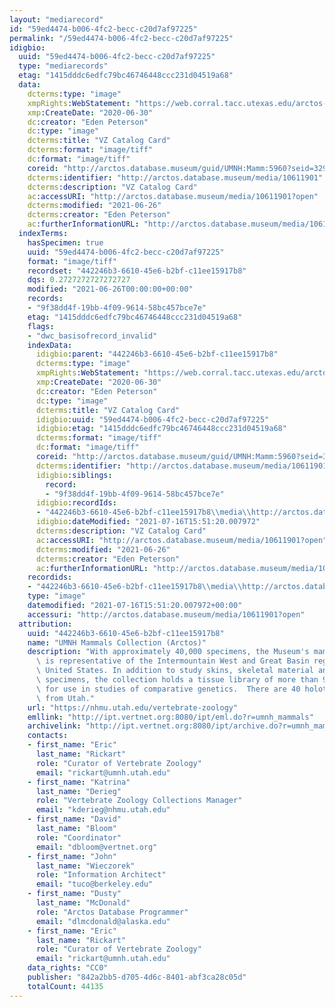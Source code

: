 ```yaml
---
layout: "mediarecord"
id: "59ed4474-b006-4fc2-becc-c20d7af97225"
permalink: "/59ed4474-b006-4fc2-becc-c20d7af97225"
idigbio:
  uuid: "59ed4474-b006-4fc2-becc-c20d7af97225"
  type: "mediarecords"
  etag: "1415dddc6edfc79bc46746448ccc231d04519a68"
  data:
    dcterms:type: "image"
    xmpRights:WebStatement: "https://web.corral.tacc.utexas.edu/arctos-s3/epeterson/2020-06-30/VZ_CardCatalog5960.tif"
    xmp:CreateDate: "2020-06-30"
    dc:creator: "Eden Peterson"
    dc:type: "image"
    dcterms:title: "VZ Catalog Card"
    dcterms:format: "image/tiff"
    dc:format: "image/tiff"
    coreid: "http://arctos.database.museum/guid/UMNH:Mamm:5960?seid=3293851"
    dcterms:identifier: "http://arctos.database.museum/media/10611901"
    dcterms:description: "VZ Catalog Card"
    ac:accessURI: "http://arctos.database.museum/media/10611901?open"
    dcterms:modified: "2021-06-26"
    dcterms:creator: "Eden Peterson"
    ac:furtherInformationURL: "http://arctos.database.museum/media/10611901"
  indexTerms:
    hasSpecimen: true
    uuid: "59ed4474-b006-4fc2-becc-c20d7af97225"
    format: "image/tiff"
    recordset: "442246b3-6610-45e6-b2bf-c11ee15917b8"
    dqs: 0.2727272727272727
    modified: "2021-06-26T00:00:00+00:00"
    records:
    - "9f38dd4f-19bb-4f09-9614-58bc457bce7e"
    etag: "1415dddc6edfc79bc46746448ccc231d04519a68"
    flags:
    - "dwc_basisofrecord_invalid"
    indexData:
      idigbio:parent: "442246b3-6610-45e6-b2bf-c11ee15917b8"
      dcterms:type: "image"
      xmpRights:WebStatement: "https://web.corral.tacc.utexas.edu/arctos-s3/epeterson/2020-06-30/VZ_CardCatalog5960.tif"
      xmp:CreateDate: "2020-06-30"
      dc:creator: "Eden Peterson"
      dc:type: "image"
      dcterms:title: "VZ Catalog Card"
      idigbio:uuid: "59ed4474-b006-4fc2-becc-c20d7af97225"
      idigbio:etag: "1415dddc6edfc79bc46746448ccc231d04519a68"
      dcterms:format: "image/tiff"
      dc:format: "image/tiff"
      coreid: "http://arctos.database.museum/guid/UMNH:Mamm:5960?seid=3293851"
      dcterms:identifier: "http://arctos.database.museum/media/10611901"
      idigbio:siblings:
        record:
        - "9f38dd4f-19bb-4f09-9614-58bc457bce7e"
      idigbio:recordIds:
      - "442246b3-6610-45e6-b2bf-c11ee15917b8\\media\\http://arctos.database.museum/media/10611901"
      idigbio:dateModified: "2021-07-16T15:51:20.007972"
      dcterms:description: "VZ Catalog Card"
      ac:accessURI: "http://arctos.database.museum/media/10611901?open"
      dcterms:modified: "2021-06-26"
      dcterms:creator: "Eden Peterson"
      ac:furtherInformationURL: "http://arctos.database.museum/media/10611901"
    recordids:
    - "442246b3-6610-45e6-b2bf-c11ee15917b8\\media\\http://arctos.database.museum/media/10611901"
    type: "image"
    datemodified: "2021-07-16T15:51:20.007972+00:00"
    accessuri: "http://arctos.database.museum/media/10611901?open"
  attribution:
    uuid: "442246b3-6610-45e6-b2bf-c11ee15917b8"
    name: "UMNH Mammals Collection (Arctos)"
    description: "With approximately 40,000 specimens, the Museum's mammal collection\
      \ is representative of the Intermountain West and Great Basin regions of the\
      \ United States. In addition to study skins, skeletal material and fluid preserved\
      \ specimens, the collection holds a tissue library of more than 9,000 samples\
      \ for use in studies of comparative genetics.  There are 40 holotypes of subspecies\
      \ from Utah."
    url: "https://nhmu.utah.edu/vertebrate-zoology"
    emllink: "http://ipt.vertnet.org:8080/ipt/eml.do?r=umnh_mammals"
    archivelink: "http://ipt.vertnet.org:8080/ipt/archive.do?r=umnh_mammals"
    contacts:
    - first_name: "Eric"
      last_name: "Rickart"
      role: "Curator of Vertebrate Zoology"
      email: "rickart@umnh.utah.edu"
    - first_name: "Katrina"
      last_name: "Derieg"
      role: "Vertebrate Zoology Collections Manager"
      email: "kderieg@nhmu.utah.edu"
    - first_name: "David"
      last_name: "Bloom"
      role: "Coordinator"
      email: "dbloom@vertnet.org"
    - first_name: "John"
      last_name: "Wieczorek"
      role: "Information Architect"
      email: "tuco@berkeley.edu"
    - first_name: "Dusty"
      last_name: "McDonald"
      role: "Arctos Database Programmer"
      email: "dlmcdonald@alaska.edu"
    - first_name: "Eric"
      last_name: "Rickart"
      role: "Curator of Vertebrate Zoology"
      email: "rickart@umnh.utah.edu"
    data_rights: "CC0"
    publisher: "842a2bb5-d705-4d6c-8401-abf3ca28c05d"
    totalCount: 44135
---
```

